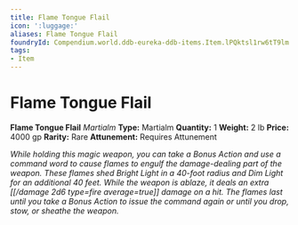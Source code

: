 ```yaml
---
title: Flame Tongue Flail
icon: ':luggage:'
aliases: Flame Tongue Flail
foundryId: Compendium.world.ddb-eureka-ddb-items.Item.lPQktsl1rw6tT9lm
tags:
- Item
---
```


# Flame Tongue Flail

**Flame Tongue Flail**
_Martialm_
**Type:** Martialm
**Quantity:** 1
**Weight:** 2 lb
**Price:** 4000 gp
**Rarity:** Rare
**Attunement:** Requires Attunement

*While holding this magic weapon, you can take a Bonus Action and use a command word to cause flames to engulf the damage-dealing part of the weapon. These flames shed Bright Light in a 40-foot radius and Dim Light for an additional 40 feet. While the weapon is ablaze, it deals an extra  [[/damage 2d6 type=fire average=true]] damage on a hit. The flames last until you take a Bonus Action to issue the command again or until you drop, stow, or sheathe the weapon.*